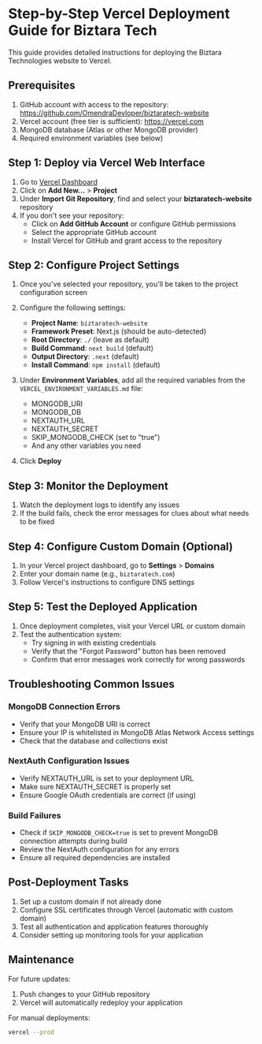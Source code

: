 # Step-by-Step Vercel Deployment Guide for Biztara Tech

This guide provides detailed instructions for deploying the Biztara Technologies website to Vercel.

## Prerequisites

1. GitHub account with access to the repository: https://github.com/OmendraDevloper/biztaratech-website
2. Vercel account (free tier is sufficient): https://vercel.com
3. MongoDB database (Atlas or other MongoDB provider)
4. Required environment variables (see below)

## Step 1: Deploy via Vercel Web Interface

1. Go to [Vercel Dashboard](https://vercel.com/dashboard)
2. Click on **Add New...** > **Project**
3. Under **Import Git Repository**, find and select your **biztaratech-website** repository
4. If you don't see your repository:
   - Click on **Add GitHub Account** or configure GitHub permissions
   - Select the appropriate GitHub account
   - Install Vercel for GitHub and grant access to the repository

## Step 2: Configure Project Settings

1. Once you've selected your repository, you'll be taken to the project configuration screen
2. Configure the following settings:
   - **Project Name**: `biztaratech-website`
   - **Framework Preset**: Next.js (should be auto-detected)
   - **Root Directory**: `./` (leave as default)
   - **Build Command**: `next build` (default)
   - **Output Directory**: `.next` (default)
   - **Install Command**: `npm install` (default)

3. Under **Environment Variables**, add all the required variables from the `VERCEL_ENVIRONMENT_VARIABLES.md` file:
   - MONGODB_URI
   - MONGODB_DB
   - NEXTAUTH_URL
   - NEXTAUTH_SECRET
   - SKIP_MONGODB_CHECK (set to "true")
   - And any other variables you need

4. Click **Deploy**

## Step 3: Monitor the Deployment

1. Watch the deployment logs to identify any issues
2. If the build fails, check the error messages for clues about what needs to be fixed

## Step 4: Configure Custom Domain (Optional)

1. In your Vercel project dashboard, go to **Settings** > **Domains**
2. Enter your domain name (e.g., `biztaratech.com`)
3. Follow Vercel's instructions to configure DNS settings

## Step 5: Test the Deployed Application

1. Once deployment completes, visit your Vercel URL or custom domain
2. Test the authentication system:
   - Try signing in with existing credentials
   - Verify that the "Forgot Password" button has been removed
   - Confirm that error messages work correctly for wrong passwords

## Troubleshooting Common Issues

### MongoDB Connection Errors
- Verify that your MongoDB URI is correct
- Ensure your IP is whitelisted in MongoDB Atlas Network Access settings
- Check that the database and collections exist

### NextAuth Configuration Issues
- Verify NEXTAUTH_URL is set to your deployment URL
- Make sure NEXTAUTH_SECRET is properly set
- Ensure Google OAuth credentials are correct (if using)

### Build Failures
- Check if `SKIP_MONGODB_CHECK=true` is set to prevent MongoDB connection attempts during build
- Review the NextAuth configuration for any errors
- Ensure all required dependencies are installed

## Post-Deployment Tasks

1. Set up a custom domain if not already done
2. Configure SSL certificates through Vercel (automatic with custom domain)
3. Test all authentication and application features thoroughly
4. Consider setting up monitoring tools for your application

## Maintenance

For future updates:
1. Push changes to your GitHub repository
2. Vercel will automatically redeploy your application

For manual deployments:
```bash
vercel --prod
```
